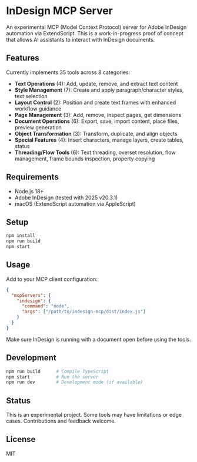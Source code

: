 # InDesign MCP Server

An experimental MCP (Model Context Protocol) server for Adobe InDesign automation via ExtendScript. This is a work-in-progress proof of concept that allows AI assistants to interact with InDesign documents.

## Features

Currently implements 35 tools across 8 categories:

- **Text Operations** (4): Add, update, remove, and extract text content
- **Style Management** (7): Create and apply paragraph/character styles, text selection
- **Layout Control** (2): Position and create text frames with enhanced workflow guidance
- **Page Management** (3): Add, remove, inspect pages, get dimensions  
- **Document Operations** (6): Export, save, import content, place files, preview generation
- **Object Transformation** (3): Transform, duplicate, and align objects
- **Special Features** (4): Insert characters, manage layers, create tables, status
- **Threading/Flow Tools** (6): Text threading, overset resolution, flow management, frame bounds inspection, property copying

## Requirements

- Node.js 18+
- Adobe InDesign (tested with 2025 v20.3.1)
- macOS (ExtendScript automation via AppleScript)

## Setup

```bash
npm install
npm run build
npm start
```

## Usage

Add to your MCP client configuration:

```json
{
  "mcpServers": {
    "indesign": {
      "command": "node",
      "args": ["/path/to/indesign-mcp/dist/index.js"]
    }
  }
}
```

Make sure InDesign is running with a document open before using the tools.

## Development

```bash
npm run build      # Compile TypeScript
npm start          # Run the server
npm run dev        # Development mode (if available)
```

## Status

This is an experimental project. Some tools may have limitations or edge cases. Contributions and feedback welcome.

## License

MIT